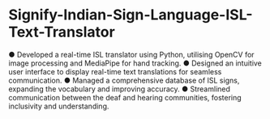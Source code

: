 # Signify-Indian-Sign-Language-ISL-Text-Translator
● Developed a real-time ISL translator using Python, utilising OpenCV for image processing and MediaPipe for hand
tracking.
● Designed an intuitive user interface to display real-time text translations for seamless communication.
● Managed a comprehensive database of ISL signs, expanding the vocabulary and improving accuracy.
● Streamlined communication between the deaf and hearing communities, fostering inclusivity and understanding.
